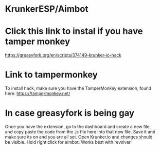 # KrunkerESP/Aimbot

# Click this link to instal if you have tamper monkey 
https://greasyfork.org/en/scripts/374149-krunker-io-hack


# Link to tampermonkey
To install hack, make sure you have the TamperMonkey extension, found here: https://tampermonkey.net/

# In case greasyfork is being gay
Once you have the extension, go to the dashboard and create a new file, and copy paste the code from the .js file here into that new file. Save it and make sure its on and you are all set. Open Krunker.io and changes should be visible. Hold right click for aimbot. Works best with revolver. 
